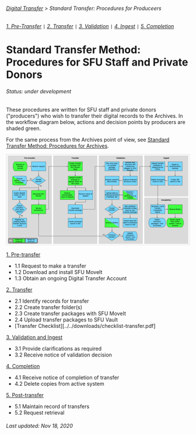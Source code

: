 ###### [Digital Transfer](../../README.md) > Standard Transfer: Procedures for Produceers
###### [1. Pre-Transfer](01-pre-transfer.md) `|` [2. Transfer](02-transfer.md) `|` [3. Validation](03-validation.md) `|` [4. Ingest](04-ingest.md) `|` [5. Completion](05-completion.md)

# Standard Transfer Method: Procedures for SFU Staff and Private Donors
###### Status: under development
These procedures are written for SFU staff and private donors ("producers") who wish to transfer their digital records to the Archives. In the workflow diagram below, actions and decision points by producers are shaded green.

For the same process from the Archives point of view, see [Standard Transfer Method: Procedures for Archives](../standard-archives/00-introduction.md).

![Workflow diagram](../../screenshots/digital-transfer-workflow.png)

[1. Pre-transfer](01-pre-transfer.md)
- 1.1 Request to make a transfer
- 1.2 Download and install SFU MoveIt
- 1.3 Obtain an ongoing Digital Transfer Account

[2. Transfer](02-transfer.md)
- 2.1 Identify records for transfer
- 2.2 Create transfer folder(s)
- 2.3 Create transfer packages with SFU MoveIt
- 2.4 Upload transfer packages to SFU Vault
- [Transfer Checklist][../../downloads/checklist-transfer.pdf]

[3. Validation and Ingest](03-validation-and-ingest.md)
- 3.1 Provide clarifications as required
- 3.2 Receive notice of validation decision

[4. Completion](04-completion.md)
- 4.1 Receive notice of completion of transfer
- 4.2 Delete copies from active system

[5. Post-transfer](05-post-transfer.md)
- 5.1 Maintain record of transfers
- 5.2 Request retrieval

###### Last updated: Nov 18, 2020
